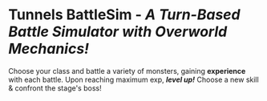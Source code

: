 # Tunnels BattleSim - *A Turn-Based Battle Simulator with Overworld Mechanics!*
Choose your class and battle a variety of monsters, gaining **experience** with each battle. Upon reaching maximum exp, ***level up!*** Choose a new skill & confront the stage's boss!

